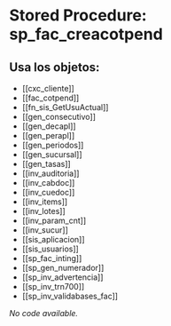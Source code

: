 # Stored Procedure: sp_fac_creacotpend

## Usa los objetos:
- [[cxc_cliente]]
- [[fac_cotpend]]
- [[fn_sis_GetUsuActual]]
- [[gen_consecutivo]]
- [[gen_decapl]]
- [[gen_perapl]]
- [[gen_periodos]]
- [[gen_sucursal]]
- [[gen_tasas]]
- [[inv_auditoria]]
- [[inv_cabdoc]]
- [[inv_cuedoc]]
- [[inv_items]]
- [[inv_lotes]]
- [[inv_param_cnt]]
- [[inv_sucur]]
- [[sis_aplicacion]]
- [[sis_usuarios]]
- [[sp_fac_inting]]
- [[sp_gen_numerador]]
- [[sp_inv_advertencia]]
- [[sp_inv_trn700]]
- [[sp_inv_validabases_fac]]

*No code available.*
